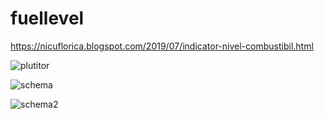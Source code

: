 # fuellevel
https://nicuflorica.blogspot.com/2019/07/indicator-nivel-combustibil.html

![plutitor](https://1.bp.blogspot.com/-VfLYmSuFInI/XTiPhe8V8WI/AAAAAAAAZ3g/Jf212BTXrwgZqFu8JfWcByxWvomnTstywCLcBGAs/s1600/plutitor.jpg)

![schema](https://1.bp.blogspot.com/-A-uw9SyoT6g/XTiF837SuLI/AAAAAAAAZ2k/SDWGXIHH5lEOPBRCQ4W1Ue1vYPO0jS_CwCLcBGAs/s1600/schema.png)

![schema2](https://1.bp.blogspot.com/-4rkb-WAbcJs/XTnQsIlnT5I/AAAAAAAAZ5E/ou3GMIGO4Zsl95vDyOHaddolvX8hTujhwCLcBGAs/s1600/schema2.png)
